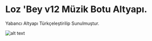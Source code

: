 # Loz 'Bey v12 Müzik Botu Altyapı.

Yabancı Altyapı Türkçeleştirilip Sunulmuştur.

![alt text](https://i.hizliresim.com/MuxgnU.png)
